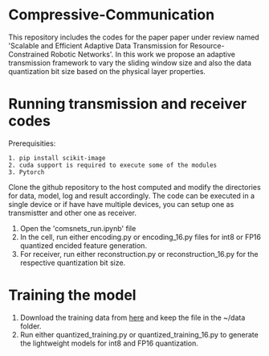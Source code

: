 # Compressive-Communication
This repository includes the codes for the paper paper under review named 'Scalable and Efficient Adaptive Data Transmission for Resource-Constrained Robotic Networks'. In this work we propose an adaptive transmission framework to vary the sliding window size and also the data quantization bit size based on the physical layer properties. 

# Running transmission and receiver codes
Prerequisities:
```
1. pip install scikit-image
2. cuda support is required to execute some of the modules
3. Pytorch
```
Clone the github repository to the host computed and modify the directories for data, model, log and result accordingly. The code can be executed in a single device or if have have multiple devices, you can setup one as transmistter and other one as receiver.

1. Open the 'comsnets_run.ipynb' file
2. In the cell, run either encoding.py or encoding_16.py files for int8 or FP16 quantized encided feature generation.
3. For receiver, run either reconstruction.py or reconstruction_16.py for the respective quantization bit size.

# Training the model

1. Download the training data from <a href="https://drive.google.com/file/d/14CKidNsC795vPfxFDXa1FH9QuNJKE3cp/view">here</a> and keep the file in the ~/data folder.
2. Run either quantized_training.py or quantized_training_16.py to generate the lightweight models for int8 and FP16 quantization.

